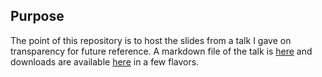 ## Purpose

The point of this repository is to host the slides from a talk I gave on transparency for future reference. A markdown file of the talk is [here](https://github.com/mellybess/transparency-talk/blob/master/talk.md) and downloads are available [here](https://github.com/mellybess/transparency-talk/releases/tag/1) in a few flavors.
